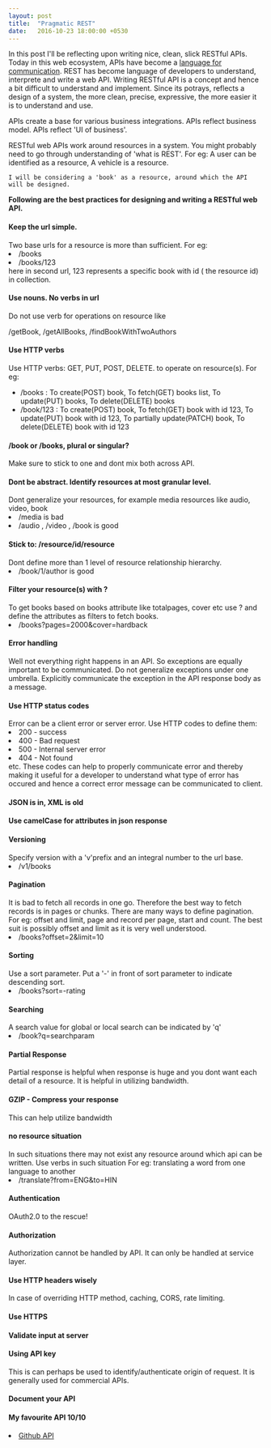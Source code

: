 ```yaml
---
layout: post
title:  "Pragmatic REST"
date:   2016-10-23 18:00:00 +0530
---
```


<p>
In this post I'll be reflecting upon writing nice, clean, slick RESTful APIs.
Today in this web ecosystem, APIs have become a <u>language for communication</u>.
REST has become language of developers to understand, interprete and write a web API.
Writing RESTful API is a concept and hence a bit difficult to understand and implement.
Since its potrays, reflects a design of a system, the more clean, precise, expressive, the more easier it is to understand and use.
</p>

<p>
    APIs create a base for various business integrations.
    APIs reflect business model.
    APIs reflect 'UI of business'.
</p>

<p>
    RESTful web APIs work around resources in a system.
    You might probably need to go through understanding of 'what is REST'.
    For eg: A user can be identified as a resource, A vehicle is a resource.

    I will be considering a 'book' as a resource, around which the API will be designed.
</p>

<p>
<b>Following are the best practices for designing and writing a RESTful web API.</b>
</p>

<p>
    <h4>Keep the url simple.</h4>
    Two base urls for a resource is more than sufficient.
    For eg: 
    <li>/books</li>
    <li>/books/123</li>
    here in second url, 123 represents a specific book with id ( the resource id) in collection.
</p>

<p>
    <h4>Use nouns. No verbs in url</h4>
    <p>Do not use verb for operations on resource like</p>
    <p>/getBook, /getAllBooks, /findBookWithTwoAuthors</p>
</p>


<p>
    <h4>Use HTTP verbs</h4>
    Use HTTP verbs: GET, PUT, POST, DELETE.
    to operate on resource(s).
    For eg:
    <ul>
        <li>/books : To create(POST) book, To fetch(GET) books list, To update(PUT) books, To delete(DELETE) books </li>
        <li>/book/123 : To create(POST) book, To fetch(GET) book with id 123, To update(PUT) book with id 123,  To partially update(PATCH) book, To delete(DELETE) book with id 123 </li>
    </ul>
    
</p>

<p>
    <h4>/book or /books, plural or singular?</h4>
    Make sure to stick to one and dont mix both across API.
</p>

<p>
    <h4>Dont be abstract. Identify resources at most granular level.</h4>
    Dont generalize your resources, for example media resources like audio, video, book
    <li>/media is bad</li>
    <li>/audio , /video , /book is good</li>
</p>


<p>
    <h4>Stick to: /resource/id/resource</h4>
    Dont define more than 1 level of resource relationship hierarchy.
    <li>/book/1/author is good</li>
</p>


<p>
    <h4>Filter your resource(s) with ?</h4>
    To get books based on books attribute like totalpages, cover etc use ? and define the attributes as filters to fetch books.
    <li>/books?pages=2000&cover=hardback</li>
</p>


<p>
    <h4>Error handling</h4>
    Well not everything right happens in an API. So exceptions are equally important to be communicated. Do not generalize exceptions under one umbrella. Explicitly communicate the exception in the API response body as a message.
</p>

<p>
    <h4>Use HTTP status codes</h4>
    Error can be a client error or server error.
    Use HTTP codes to define them:
    <li>200 - success</li>
    <li>400 - Bad request</li>
    <li>500 - Internal server error</li>
    <li>404 - Not found</li>
    etc.
    These codes can help to properly communicate error and thereby making it useful for a developer to understand what type of error has occured and hence a correct error message can be communicated to client.
</p>

<p>
    <h4>JSON is in, XML is old</h4>
</p>

<p>
    <h4>Use camelCase for attributes in json response</h4>
</p>

<p>
    <h4>Versioning</h4>
    Specify version with a 'v'prefix and an integral number to the url base.
    <li>/v1/books</li>
</p>

<p>
    <h4>Pagination</h4>
    It is bad to fetch all records in one go. Therefore the best way to fetch records is in pages or chunks.
    There are many ways to define pagination. For eg: offset and limit, page and record per page, start and count.
    The best suit is possibly offset and limit as it is very well understood.
    <li>/books?offset=2&limit=10</li>
</p>

<p>
    <h4>Sorting</h4>
    Use a sort parameter. Put a '-' in front of sort parameter to indicate descending sort.
    <li>/books?sort=-rating</li>
</p>

<p>
    <h4>Searching</h4>
    A search value for global or local search can be indicated by 'q'
    <li>/book?q=searchparam</li>
</p>

<p>
    <h4>Partial Response</h4>
    Partial response is helpful when response is huge and you dont want each detail of a resource. It is helpful in utilizing bandwidth.
</p>

<p>
    <h4>GZIP - Compress your response</h4>
    This can help utilize bandwidth
</p>

<p>
    <h4>no resource situation</h4>
    In such situations there may not exist any resource around which api can be written. Use verbs in such situation
    For eg: translating a word from one language to another
    <li>/translate?from=ENG&to=HIN</li>
</p>

<p>
    <h4>Authentication</h4>
    OAuth2.0 to the rescue!
</p>

<p>
    <h4>Authorization</h4>
    Authorization cannot be handled by API. It can only be handled at service layer.
</p>
<p>
    <h4>Use HTTP headers wisely</h4>
    In case of overriding HTTP method, caching, CORS, rate limiting.
</p>
<p>
    <h4>Use HTTPS</h4>
</p>

<p>
    <h4>Validate input at server</h4>
</p>

<p>
    <h4>Using API key</h4>
    This is can perhaps be used to identify/authenticate origin of request. It is generally used for commercial APIs.
</p>

<p>
    <h4>Document your API</h4>
</p>

<p>
    <h4>My favourite API 10/10</h4>
    <li><a href="https://developer.github.com/v3/">Github API</a></li>    
</p>


